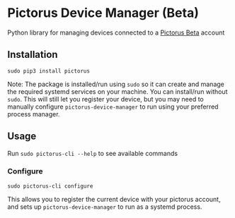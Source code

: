 # Pictorus Device Manager (Beta)
Python library for managing devices connected to a [Pictorus Beta](https://pictor.us) account

## Installation
`sudo pip3 install pictorus`

Note: The package is installed/run using `sudo` so it can create and manage the required systemd services on your machine. You can install/run without `sudo`. This will still let you register your device, but you may need to manually configure `pictorus-device-manager` to run using your preferred process manager.

## Usage
Run `sudo pictorus-cli --help` to see available commands

### Configure
```
sudo pictorus-cli configure
```
This allows you to register the current device with your pictorus account, and sets up `pictorus-device-manager` to run as a systemd process.
